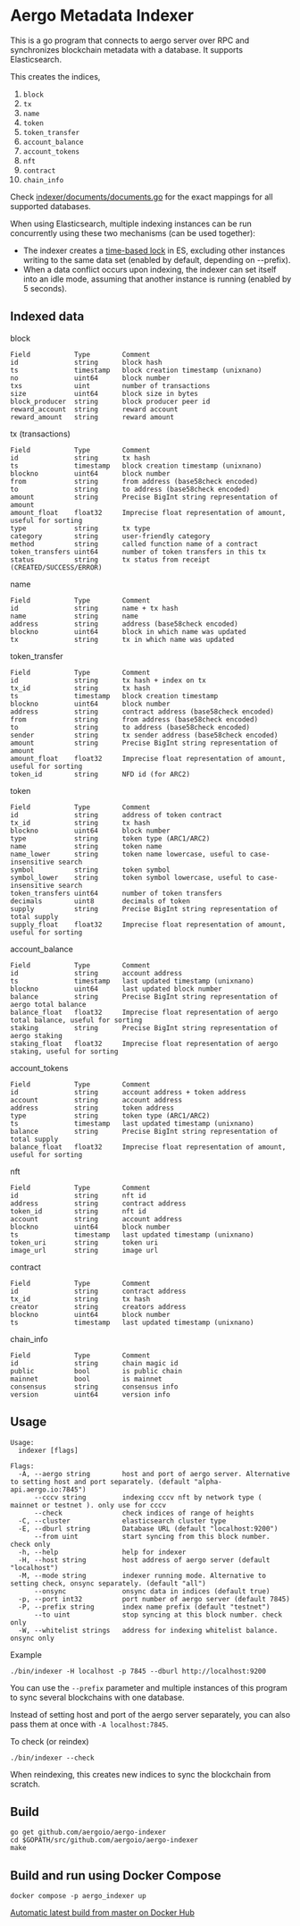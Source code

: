 # Aergo Metadata Indexer

This is a go program that connects to aergo server over RPC and synchronizes blockchain metadata with a database. It supports Elasticsearch.

This creates the indices,
   1. `block`
   2. `tx`
   3. `name`
   4. `token`
   5. `token_transfer`
   6. `account_balance`
   7. `account_tokens`
   8. `nft`
   9. `contract`
  10. `chain_info`

Check [indexer/documents/documents.go](./indexer/documents/documents.go) for the exact mappings for all supported databases.

When using Elasticsearch, multiple indexing instances can be run concurrently using these two mechanisms (can be used together):
- The indexer creates a [time-based lock](https://github.com/graup/es-distributed-lock) in ES, excluding other instances writing to the same data set (enabled by default, depending on --prefix).
- When a data conflict occurs upon indexing, the indexer can set itself into an idle mode, assuming that another instance is running (enabled by 5 seconds).

## Indexed data

block
```
Field           Type        Comment
id              string      block hash
ts              timestamp   block creation timestamp (unixnano)
no              uint64      block number
txs             uint        number of transactions
size            uint64      block size in bytes
block_producer  string      block producer peer id
reward_account  string      reward account
reward_amount   string      reward amount
```

tx (transactions)
```
Field           Type        Comment
id              string      tx hash
ts              timestamp   block creation timestamp (unixnano)
blockno         uint64      block number
from            string      from address (base58check encoded)
to              string      to address (base58check encoded)
amount          string      Precise BigInt string representation of amount
amount_float    float32     Imprecise float representation of amount, useful for sorting
type            string      tx type
category        string      user-friendly category
method          string      called function name of a contract
token_transfers uint64      number of token transfers in this tx
status          string      tx status from receipt (CREATED/SUCCESS/ERROR)
```

name
```
Field           Type        Comment
id              string      name + tx hash
name            string      name
address         string      address (base58check encoded)
blockno         uint64      block in which name was updated
tx              string      tx in which name was updated
```

token_transfer
```
Field           Type        Comment
id              string      tx hash + index on tx
tx_id           string      tx hash
ts              timestamp   block creation timestamp
blockno         uint64      block number
address         string      contract address (base58check encoded)
from            string      from address (base58check encoded)
to              string      to address (base58check encoded)
sender          string      tx sender address (base58check encoded)
amount          string      Precise BigInt string representation of amount
amount_float    float32     Imprecise float representation of amount, useful for sorting
token_id        string      NFD id (for ARC2)
```

token
```
Field           Type        Comment
id              string      address of token contract
tx_id           string      tx hash 
blockno         uint64      block number
type            string      token type (ARC1/ARC2)
name            string      token name
name_lower      string      token name lowercase, useful to case-insensitive search
symbol          string      token symbol
symbol_lower    string      token symbol lowercase, useful to case-insensitive search
token_transfers uint64      number of token transfers
decimals        uint8       decimals of token
supply          string      Precise BigInt string representation of total supply 
supply_float    float32     Imprecise float representation of amount, useful for sorting
```

account_balance
```
Field           Type        Comment
id              string      account address
ts              timestamp   last updated timestamp (unixnano)
blockno         uint64      last updated block number
balance         string      Precise BigInt string representation of aergo total balance
balance_float   float32     Imprecise float representation of aergo total balance, useful for sorting
staking         string      Precise BigInt string representation of aergo staking
staking_float   float32     Imprecise float representation of aergo staking, useful for sorting
```

account_tokens
```
Field           Type        Comment
id              string      account address + token address
account         string      account address
address         string      token address
type            string      token type (ARC1/ARC2)
ts              timestamp   last updated timestamp (unixnano)
balance         string      Precise BigInt string representation of total supply
balance_float   float32     Imprecise float representation of amount, useful for sorting
```

nft
```
Field           Type        Comment
id              string      nft id
address         string      contract address
token_id        string      nft id
account         string      account address
blockno         uint64      block number
ts              timestamp   last updated timestamp (unixnano)
token_uri       string      token uri
image_url       string      image url
```

contract
```
Field           Type        Comment
id              string      contract address
tx_id           string      tx hash
creator         string      creators address
blockno         uint64      block number
ts              timestamp   last updated timestamp (unixnano)
```

chain_info
```
Field           Type        Comment
id              string      chain magic id
public          bool        is public chain
mainnet         bool        is mainnet
consensus       string      consensus info
version         uint64      version info
```

## Usage

```
Usage:
  indexer [flags]

Flags:
  -A, --aergo string        host and port of aergo server. Alternative to setting host and port separately. (default "alpha-api.aergo.io:7845")
      --cccv string         indexing cccv nft by network type ( mainnet or testnet ). only use for cccv
      --check               check indices of range of heights
  -C, --cluster             elasticsearch cluster type
  -E, --dburl string        Database URL (default "localhost:9200")
      --from uint           start syncing from this block number. check only
  -h, --help                help for indexer
  -H, --host string         host address of aergo server (default "localhost")
  -M, --mode string         indexer running mode. Alternative to setting check, onsync separately. (default "all")
      --onsync              onsync data in indices (default true)
  -p, --port int32          port number of aergo server (default 7845)
  -P, --prefix string       index name prefix (default "testnet")
      --to uint             stop syncing at this block number. check only
  -W, --whitelist strings   address for indexing whitelist balance. onsync only
```

Example

    ./bin/indexer -H localhost -p 7845 --dburl http://localhost:9200

You can use the `--prefix` parameter and multiple instances of this program to sync several blockchains with one database.

Instead of setting host and port of the aergo server separately, you can also pass them at once with `-A localhost:7845`.

To check (or reindex) 

    ./bin/indexer --check

When reindexing, this creates new indices to sync the blockchain from scratch.

## Build

    go get github.com/aergoio/aergo-indexer
    cd $GOPATH/src/github.com/aergoio/aergo-indexer
    make

## Build and run using Docker Compose

    docker compose -p aergo_indexer up

[Automatic latest build from master on Docker Hub](https://hub.docker.com/r/aergo/indexer2)
